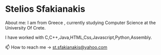 # Stelios Sfakianakis
About me: I am from Greece , currently studying Computer Science at the University Of Crete.

I have worked with C,C++,Java,HTML,Css,Javascript,Python,Assembly.

📫 How to reach me -> st.sfakianakis@yahoo.com
